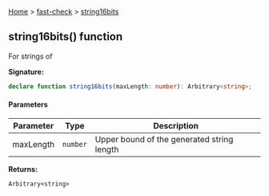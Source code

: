 [Home](/) &gt; [fast-check](../fast-check.md) &gt; [string16bits](string16bits_2.md)

## string16bits() function

For strings of 

<b>Signature:</b>

```typescript
declare function string16bits(maxLength: number): Arbitrary<string>;
```

#### Parameters

|  Parameter | Type | Description |
|  --- | --- | --- |
|  maxLength | <code>number</code> | Upper bound of the generated string length |

<b>Returns:</b>

`Arbitrary<string>`

